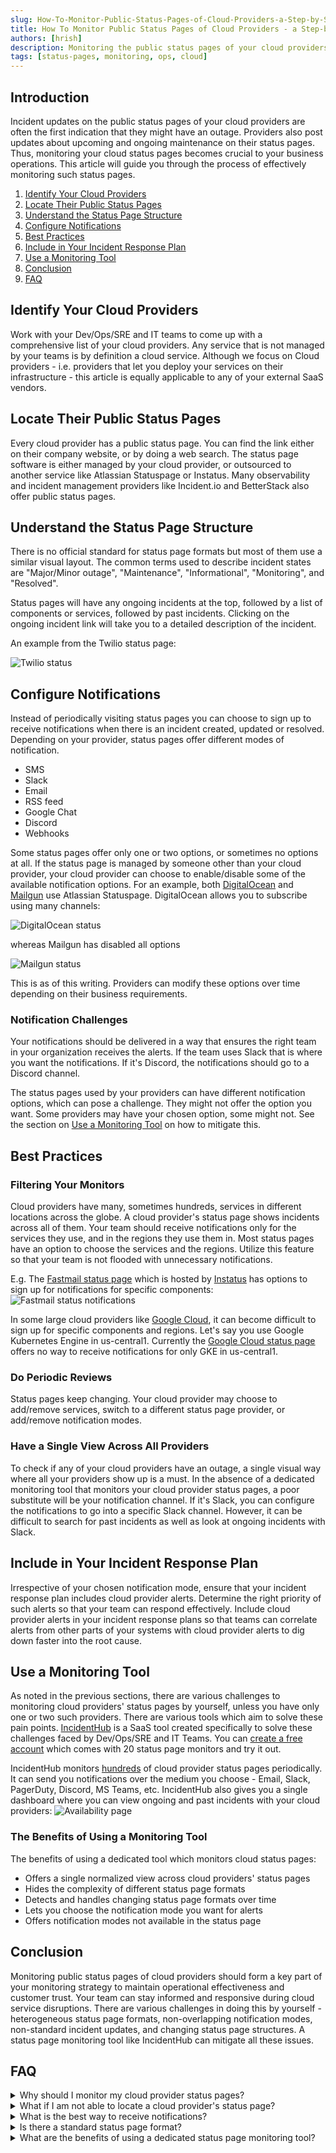 ```yaml
---
slug: How-To-Monitor-Public-Status-Pages-of-Cloud-Providers-a-Step-by-Step-Approach
title: How To Monitor Public Status Pages of Cloud Providers - a Step-by-Step Approach
authors: [hrish]
description: Monitoring the public status pages of your cloud providers is a crucial part of your monitoring to ensure business operations continuity.
tags: [status-pages, monitoring, ops, cloud]
---
```


<head>
<meta property="og:image" data-rh="true" content="https://storage.googleapis.com/ihub-static-storage/blog/statuspagemonitor.jpg" />
<meta name="twitter:image" data-rh="true" content="https://storage.googleapis.com/ihub-static-storage/blog/statuspagemonitor.jpg" />
</head>

## Introduction

Incident updates on the public status pages of your cloud providers are often the first indication that they might have an outage.
Providers also post updates about upcoming and ongoing maintenance on their status pages. Thus, monitoring your cloud
status pages becomes crucial to your business operations. This article will guide you through the process of 
effectively monitoring such status pages.

1. [Identify Your Cloud Providers](#identify-your-cloud-providers)
2. [Locate Their Public Status Pages](#locate-their-public-status-pages)
3. [Understand the Status Page Structure](#understand-the-status-page-structure)
4. [Configure Notifications](#configure-notifications)
5. [Best Practices](#best-practices)
6. [Include in Your Incident Response Plan](#incident-response-plan)
7. [Use a Monitoring Tool](#use-a-monitoring-tool)
8. [Conclusion](#conclusion)
9. [FAQ](#faq)

## Identify Your Cloud Providers
Work with your Dev/Ops/SRE and IT teams to come up with a comprehensive list of your cloud providers.
Any service that is not managed by your teams is by definition a cloud service. Although we focus on
Cloud providers - i.e. providers that let you deploy your services on their infrastructure - this article is equally 
applicable to any of your external SaaS vendors.

## Locate Their Public Status Pages
Every cloud provider has a public status page. You can find the link either on their company website, or by doing a web search.
The status page software is either managed by your cloud provider, or outsourced to another service like Atlassian Statuspage or 
Instatus. Many observability and incident management providers like Incident.io and BetterStack also offer public status pages.

## Understand the Status Page Structure
There is no official standard for status page formats but most of them use a similar visual layout.
The common terms used to describe incident states are "Major/Minor outage", "Maintenance", "Informational", "Monitoring",
and "Resolved".

Status pages will have any ongoing incidents at the top, followed by a list of components or services, followed by past 
incidents. Clicking on the ongoing incident link will take you to a detailed description of the incident. 

An example from the Twilio status page:

![Twilio status](/img/twilio-incident.png)

## Configure Notifications
Instead of periodically visiting status pages you can choose to sign up to receive notifications when there is an incident created, updated or resolved.
Depending on your provider, status pages offer different modes of notification.
- SMS
- Slack
- Email
- RSS feed
- Google Chat
- Discord
- Webhooks

Some status pages offer only one or two options, or sometimes no options at all. 
If the status page is managed by someone other than your cloud provider, your cloud provider
can choose to enable/disable some of the available notification options. For an example, both [DigitalOcean](https://status.digitalocean.com/)
 and [Mailgun](https://status.mailgun.com/) use Atlassian Statuspage. DigitalOcean allows you to subscribe using many channels:

![DigitalOcean status](/img/digital-ocean-status-page.png)

whereas Mailgun has disabled all options

![Mailgun status](/img/mailgun-status.png)

This is as of this writing. Providers can modify these options over time depending on their business requirements.

### Notification Challenges
Your notifications should be delivered in a way that ensures the right team in your organization receives the alerts.
If the team uses Slack that is where you want the notifications. If it's Discord, the notifications should go to a Discord channel.

The status pages used by your providers can have different notification options, which can pose a challenge. They might not
offer the option you want. Some providers may have your chosen option, some might not. See the section on [Use a Monitoring Tool](#use-a-monitoring-tool) on how
to mitigate this.

## Best Practices

### Filtering Your Monitors
Cloud providers have many, sometimes hundreds, services in different locations across the globe. A cloud provider's status page
shows incidents across all of them. Your team should receive notifications only for the services they use, and in the regions they use them in. 
Most status pages have an option to choose the services and the regions. Utilize this feature so that your team is not flooded with unnecessary
notifications.

E.g. The [Fastmail status page](https://fastmailstatus.com) which is hosted by [Instatus](https://instatus.com) has options to sign up for notifications for specific components:
![Fastmail status notifications](/img/fastmail-status.png)

In some large cloud providers like [Google Cloud](https://incidenthub.cloud/service/googlecloudplatform), it can become difficult to sign up for specific components and regions.
Let's say you use Google Kubernetes Engine in us-central1. Currently the [Google Cloud status page](https://status.cloud.google.com/) offers no way to receive notifications for only GKE in us-central1.

### Do Periodic Reviews
Status pages keep changing. Your cloud provider may choose to add/remove services, switch to a different status page provider, or add/remove notification modes. 

### Have a Single View Across All Providers
To check if any of your cloud providers have an outage, a single visual way where all your providers show up is a must. In the absence of a dedicated monitoring tool that monitors your cloud
 provider status pages, a poor substitute will be your notification channel. If it's Slack, you can configure the  notifications to go into a specific Slack channel. However, it can be difficult
  to search for past incidents as well as look at ongoing incidents with Slack. 

## Include in Your Incident Response Plan
Irrespective of your chosen notification mode, ensure that your incident response plan includes cloud provider alerts. Determine the right priority of such alerts so that your team can
 respond effectively. Include cloud provider alerts in your incident response plans so that teams can correlate alerts from other parts of your systems with cloud provider alerts to dig down faster into the root cause.

## Use a Monitoring Tool
As noted in the previous sections, there are various challenges to monitoring cloud providers' status pages by yourself, unless you have only one or two such providers. There are various tools which aim to solve these pain points.
 [IncidentHub](https://incidenthub.cloud) is a SaaS tool created specifically to solve these challenges faced by Dev/Ops/SRE and IT Teams. You can [create a free account](https://incidenthub.cloud/sign-up)
  which comes with 20 status page monitors and try it out.

IncidentHub monitors [hundreds](https://incidenthub.cloud/services) of cloud provider status pages periodically. It can send you notifications over the medium you choose - Email, Slack, PagerDuty, Discord, MS Teams, etc. 
IncidentHub also gives you a single dashboard where you can view ongoing and past incidents with your cloud providers:
![Availability page](/img/availability-page.png)

### The Benefits of Using a Monitoring Tool
The benefits of using a dedicated tool which monitors cloud status pages:
- Offers a single normalized view across cloud providers' status pages
- Hides the complexity of different status page formats
- Detects and handles changing status page formats over time
- Lets you choose the notification mode you want for alerts
- Offers notification modes not available in the status page

## Conclusion
Monitoring public status pages of cloud providers should form a key part of your monitoring strategy to maintain operational effectiveness and customer trust. 
Your team can stay informed and responsive during cloud service disruptions. There are various challenges in doing this by yourself - heterogeneous status page formats, 
non-overlapping notification modes, non-standard incident updates, and changing status page structures. A status page monitoring tool like IncidentHub can mitigate all these issues.

## FAQ
<details>
<summary>Why should I monitor my cloud provider status pages?</summary>
<p>
Your cloud providers publish information about ongoing incidents and maintenance on their public status pages. Such disruptions can affect your business operations.
</p>
</details>
<details>
<summary>What if I am not able to locate a cloud provider's status page?</summary>
<p>
Cloud providers have a link to their status page on their website or you can find it using web search. 
If you are unable to locate it please get in touch with us at [support@incidenthub.cloud](mailto:support@incidenthub.cloud) and we will try our best to help you.
</p>
</details>
<details>
<summary>What is the best way to receive notifications?</summary>
<p>
The best way to receive notifications about cloud provider incidents is specific to your team. Discuss with your team what would make it most effective. 
</p>
</details>
<details>
<summary>Is there a standard status page format?</summary>
<p>
There is no standard for a status page format. However, many cloud providers use one of the popular status page services like Atlassian Statuspage or Instatus. 
Providers using the same status page service will have a similar format. Some providers have their own format - like Google Cloud and Amazon Web Services. 
</p>
</details>
<details>
<summary>What are the benefits of using a dedicated status page monitoring tool?</summary>
<p>
A dedicated status page monitoring tool smoothens out the differences between different cloud providers' status pages and gives you the option to receive notifications
in your chosen way.
</p>
</details>
